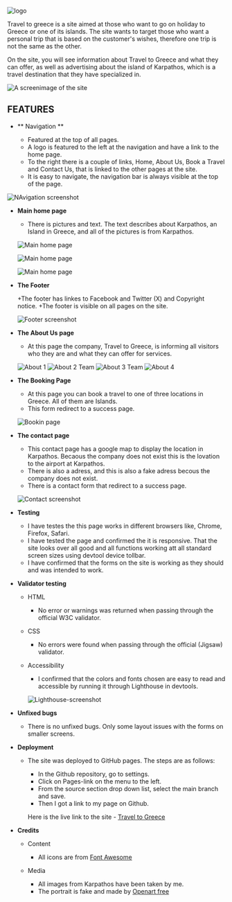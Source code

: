 ![logo](assets/images/logo.webp)

Travel to greece is a site aimed at those who want to go on holiday to Greece or one of its islands. The site wants to target those who want a personal trip that is based on the customer's wishes, therefore one trip is not the same as the other. 

On the site, you will see information about Travel to Greece and what they can offer, as well as advertising about the island of Karpathos, which is a travel destination that they have specialized in.

![A screenimage of the site](assets/images/readme_files/screenimage.webp)

## FEATURES

+ ** Navigation **
  
  + Featured at the top of all pages.
  + A logo is featured to the left at the navigation and have a link to the home page.
  + To the right there is a couple of links, Home, About Us, Book a Travel and Contact Us, that is linked to the other pages at the site.
  + It is easy to navigate, the navigation bar is always visible at the top of the page.

![NAvigation screenshot](assets/images/readme_files/navigation-screenshot.webp)

+ **Main home page**

  + There is pictures and text. The text describes about Karpathos, an Island in Greece, and all of the pictures is from Karpathos.

  ![Main home page](assets/images/readme_files/main-home-page1.webp)

  ![Main home page](assets/images/readme_files/main-home-page2.webp)

  ![Main home page](assets/images/readme_files/main-home-page3.webp)

+ **The Footer**

  +The footer has linkes to Facebook and Twitter (X) and Copyright notice.
  +The footer is visible on all pages on the site.

  ![Footer screenshot](assets/images/readme_files/footer-screenshot.webp)

+ **The About Us page**

  + At this page the company, Travel to Greece, is informing all visitors who they are and what they can offer for services.

  ![About 1](assets/images/readme_files/about1.webp)
  ![About 2 Team](assets/images/readme_files/about_team1.webp)
  ![About 3 Team](assets/images/readme_files/about_team2.webp)
  ![About 4](assets/images/readme_files/about3.webp)

+ **The Booking Page**

  + At this page you can book a travel to one of three locations in Greece. All of them are Islands.
  + This form redirect to a success page.

  ![Bookin page](assets/images/readme_files/book-a-travel.webp)

+ **The contact page**

  + This contact page has a google map to display the location in Karpathos. Becaous the company does not exist this is the lovation to the airport at Karpathos.
  + There is also a adress, and this is also a fake adress becous the company does not exist.
  + There is a contact form that redirect to a success page.

  ![Contact screenshot](assets/images/readme_files/contact-screenshot.webp)

+ **Testing**

  + I have testes the this page works in different browsers like, Chrome, Firefox, Safari.
  + I have tested the page and confirmed the it is responsive. That the site looks over all good and all functions working att all standard screen sizes
    using devtool device tollbar.
  + I have confirmed that the forms on the site is working as they should and was intended to work.

+ **Validator testing**

  + HTML
    + No error or warnings was returned when passing through the official W3C validator.
  + CSS
    + No errors were found when passing through the official (Jigsaw) validator.
  + Accessibility
    + I confirmed that the colors and fonts chosen are easy to read and accessible by running it through Lighthouse in devtools.

    ![Lighthouse-screenshot](assets/images/readme_files/lighthouse.webp)
  
+ **Unfixed bugs**
  + There is no unfixed bugs. Only some layout issues with the forms on smaller screens.

+ **Deployment**

  + The site was deployed to GitHub pages. The steps are as follows:
    + In the Github repository, go to settings.
    + Click on Pages-link on the menu to the left.
    + From the source section drop down list, select the main branch and save.
    + Then I got a link to my page on Github.

    Here is the live link to the site - [Travel to Greece](https://creanorcode.github.io/project_1/index.html) 


+ **Credits**

  + Content
    + All icons are from [Font Awesome](https://fontawesome.com/)

  + Media
    + All images from Karpathos have been taken by me.
    + The portrait is fake and made by [Openart free](https://openart.ai/create?ai_model=epinikion%2FepiCRealism)


